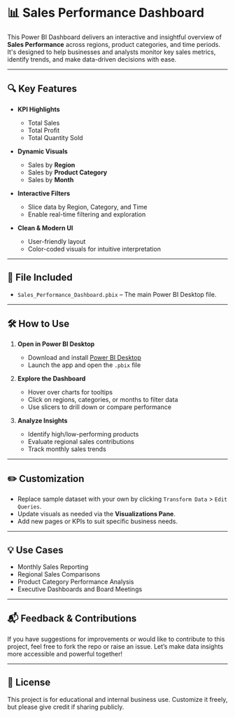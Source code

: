 # 📊 Sales Performance Dashboard

This Power BI Dashboard delivers an interactive and insightful overview of **Sales Performance** across regions, product categories, and time periods. It's designed to help businesses and analysts monitor key sales metrics, identify trends, and make data-driven decisions with ease.

---

## 🔍 Key Features

- **KPI Highlights**  
  - Total Sales  
  - Total Profit  
  - Total Quantity Sold  

- **Dynamic Visuals**
  - Sales by **Region**
  - Sales by **Product Category**
  - Sales by **Month**

- **Interactive Filters**
  - Slice data by Region, Category, and Time
  - Enable real-time filtering and exploration

- **Clean & Modern UI**
  - User-friendly layout
  - Color-coded visuals for intuitive interpretation

---

## 📁 File Included

- `Sales_Performance_Dashboard.pbix` – The main Power BI Desktop file.

---

## 🛠️ How to Use

1. **Open in Power BI Desktop**
   - Download and install [Power BI Desktop](https://powerbi.microsoft.com/desktop/)
   - Launch the app and open the `.pbix` file

2. **Explore the Dashboard**
   - Hover over charts for tooltips
   - Click on regions, categories, or months to filter data
   - Use slicers to drill down or compare performance

3. **Analyze Insights**
   - Identify high/low-performing products
   - Evaluate regional sales contributions
   - Track monthly sales trends

---

## ✏️ Customization

- Replace sample dataset with your own by clicking `Transform Data` > `Edit Queries`.
- Update visuals as needed via the **Visualizations Pane**.
- Add new pages or KPIs to suit specific business needs.

---

## 💡 Use Cases

- Monthly Sales Reporting
- Regional Sales Comparisons
- Product Category Performance Analysis
- Executive Dashboards and Board Meetings

---

## 📬 Feedback & Contributions

If you have suggestions for improvements or would like to contribute to this project, feel free to fork the repo or raise an issue. Let’s make data insights more accessible and powerful together!

---

## 📄 License

This project is for educational and internal business use. Customize it freely, but please give credit if sharing publicly.

